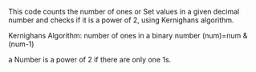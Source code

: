 This code counts the number of ones or Set values in a given decimal number and checks if it is a power of 2, using Kernighans algorithm.

Kernighans Algorithm: number of ones in a binary number (num)=num & (num-1)

a Number is a power of 2 if there are only one 1s.

